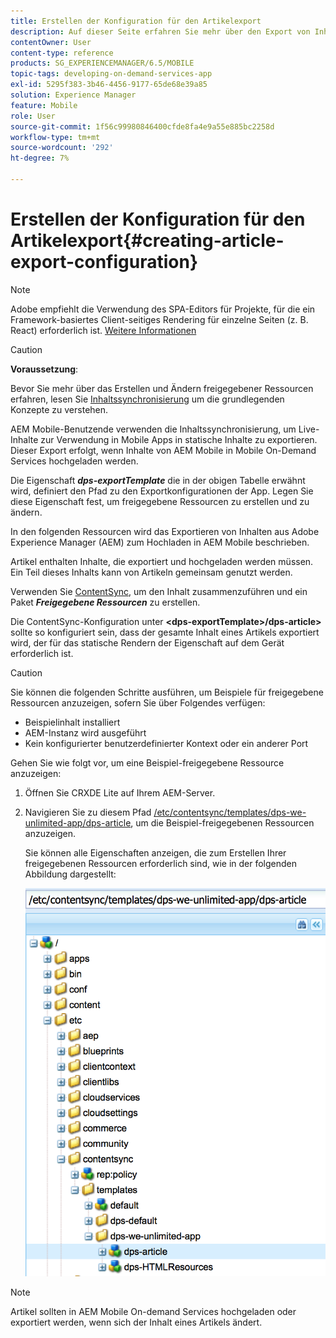 ```yaml
---
title: Erstellen der Konfiguration für den Artikelexport
description: Auf dieser Seite erfahren Sie mehr über den Export von Inhalten aus Adobe Experience Manager (AEM) zum Hochladen in AEM Mobile.
contentOwner: User
content-type: reference
products: SG_EXPERIENCEMANAGER/6.5/MOBILE
topic-tags: developing-on-demand-services-app
exl-id: 5295f383-3b46-4456-9177-65de68e39a85
solution: Experience Manager
feature: Mobile
role: User
source-git-commit: 1f56c99980846400cfde8fa4e9a55e885bc2258d
workflow-type: tm+mt
source-wordcount: '292'
ht-degree: 7%

---
```


# Erstellen der Konfiguration für den Artikelexport{#creating-article-export-configuration}

>[!NOTE]
>
>Adobe empfiehlt die Verwendung des SPA-Editors für Projekte, für die ein Framework-basiertes Client-seitiges Rendering für einzelne Seiten (z. B. React) erforderlich ist. [Weitere Informationen](/help/sites-developing/spa-overview.md)

>[!CAUTION]
>
>**Voraussetzung**:
>
>Bevor Sie mehr über das Erstellen und Ändern freigegebener Ressourcen erfahren, lesen Sie [Inhaltssynchronisierung](/help/mobile/mobile-ondemand-contentsync.md) um die grundlegenden Konzepte zu verstehen.

AEM Mobile-Benutzende verwenden die Inhaltssynchronisierung, um Live-Inhalte zur Verwendung in Mobile Apps in statische Inhalte zu exportieren. Dieser Export erfolgt, wenn Inhalte von AEM Mobile in Mobile On-Demand Services hochgeladen werden.

Die Eigenschaft ***dps-exportTemplate*** die in der obigen Tabelle erwähnt wird, definiert den Pfad zu den Exportkonfigurationen der App. Legen Sie diese Eigenschaft fest, um freigegebene Ressourcen zu erstellen und zu ändern.

In den folgenden Ressourcen wird das Exportieren von Inhalten aus Adobe Experience Manager (AEM) zum Hochladen in AEM Mobile beschrieben.

Artikel enthalten Inhalte, die exportiert und hochgeladen werden müssen. Ein Teil dieses Inhalts kann von Artikeln gemeinsam genutzt werden.

Verwenden Sie [ContentSync](/help/mobile/mobile-ondemand-contentsync.md), um den Inhalt zusammenzuführen und ein Paket ***Freigegebene Ressourcen*** zu erstellen.

Die ContentSync-Konfiguration unter **&lt;dps-exportTemplate>/dps-article>** sollte so konfiguriert sein, dass der gesamte Inhalt eines Artikels exportiert wird, der für das statische Rendern der Eigenschaft auf dem Gerät erforderlich ist.

>[!CAUTION]
>
>Sie können die folgenden Schritte ausführen, um Beispiele für freigegebene Ressourcen anzuzeigen, sofern Sie über Folgendes verfügen:
>
>* Beispielinhalt installiert
>* AEM-Instanz wird ausgeführt
>* Kein konfigurierter benutzerdefinierter Kontext oder ein anderer Port
>

Gehen Sie wie folgt vor, um eine Beispiel-freigegebene Ressource anzuzeigen:

1. Öffnen Sie CRXDE Lite auf Ihrem AEM-Server.
1. Navigieren Sie zu diesem Pfad [/etc/contentsync/templates/dps-we-unlimited-app/dps-article](http://localhost:4502/crx/de/index.jsp#/etc/contentsync/templates/dps-we-unlimited-app/dps-article), um die Beispiel-freigegebenen Ressourcen anzuzeigen.

   Sie können alle Eigenschaften anzeigen, die zum Erstellen Ihrer freigegebenen Ressourcen erforderlich sind, wie in der folgenden Abbildung dargestellt:

   ![chlimage_1-134](assets/chlimage_1-134.png)

>[!NOTE]
>
>Artikel sollten in AEM Mobile On-demand Services hochgeladen oder exportiert werden, wenn sich der Inhalt eines Artikels ändert.
